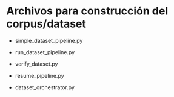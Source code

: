 
# Archivos para construcción del corpus/dataset

- simple_dataset_pipeline.py
- run_dataset_pipeline.py

- verify_dataset.py
- resume_pipeline.py
- dataset_orchestrator.py 
